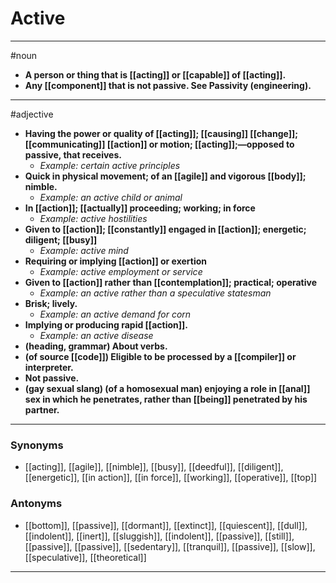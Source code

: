 # Active
---
#noun
- **A person or thing that is [[acting]] or [[capable]] of [[acting]].**
- **Any [[component]] that is not passive. See Passivity (engineering).**
---
#adjective
- **Having the power or quality of [[acting]]; [[causing]] [[change]]; [[communicating]] [[action]] or motion; [[acting]];—opposed to passive, that receives.**
	- _Example: certain active principles_
- **Quick in physical movement; of an [[agile]] and vigorous [[body]]; nimble.**
	- _Example: an active child or animal_
- **In [[action]]; [[actually]] proceeding; working; in force**
	- _Example: active hostilities_
- **Given to [[action]]; [[constantly]] engaged in [[action]]; energetic; diligent; [[busy]]**
	- _Example: active mind_
- **Requiring or implying [[action]] or exertion**
	- _Example: active employment or service_
- **Given to [[action]] rather than [[contemplation]]; practical; operative**
	- _Example: an active rather than a speculative statesman_
- **Brisk; lively.**
	- _Example: an active demand for corn_
- **Implying or producing rapid [[action]].**
	- _Example: an active disease_
- **(heading, grammar) About verbs.**
- **(of source [[code]]) Eligible to be processed by a [[compiler]] or interpreter.**
- **Not passive.**
- **(gay sexual slang) (of a homosexual man) enjoying a role in [[anal]] sex in which he penetrates, rather than [[being]] penetrated by his partner.**
---
### Synonyms
- [[acting]], [[agile]], [[nimble]], [[busy]], [[deedful]], [[diligent]], [[energetic]], [[in action]], [[in force]], [[working]], [[operative]], [[top]]
### Antonyms
- [[bottom]], [[passive]], [[dormant]], [[extinct]], [[quiescent]], [[dull]], [[indolent]], [[inert]], [[sluggish]], [[indolent]], [[passive]], [[still]], [[passive]], [[passive]], [[sedentary]], [[tranquil]], [[passive]], [[slow]], [[speculative]], [[theoretical]]
---
